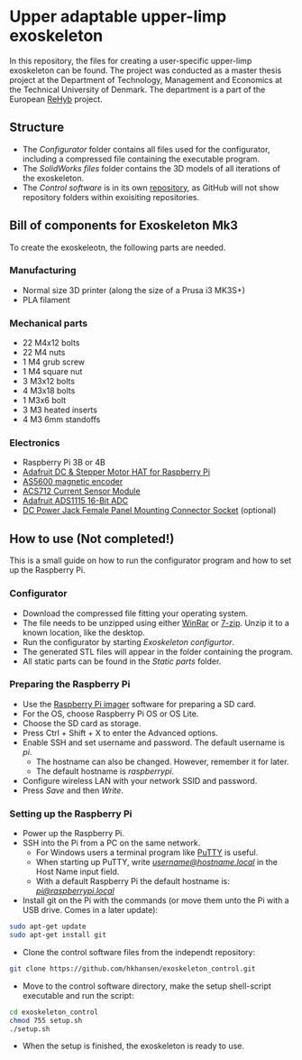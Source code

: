 # Upper adaptable upper-limp exoskeleton
In this repository, the files for creating a user-specific upper-limp exoskeleton can be found. The project was conducted as a master thesis project at the Department of Technology, Management and Economics at the Technical University of Denmark. The department is a part of the European [ReHyb](https://rehyb.eu/) project.
## Structure
- The *Configurator* folder contains all files used for the configurator, including a compressed file containing the executable program.
- The *SolidWorks files* folder contains the 3D models of all iterations of the exoskeleton.
- The *Control software* is in its own [repository](https://github.com/hkhansen/exoskeleton_control), as GitHub will not show repository folders within exoisiting repositories.


## Bill of components for Exoskeleton Mk3
To create the exoskeleotn, the following parts are needed.
### Manufacturing
- Normal size 3D printer (along the size of a Prusa i3 MK3S+)
- PLA filament
### Mechanical parts
- 22 M4x12 bolts
- 22 M4 nuts
- 1 M4 grub screw
- 1 M4 square nut
- 3 M3x12 bolts
- 4 M3x18 bolts
- 1 M3x6 bolt
- 3 M3 heated inserts
- 4 M3 6mm standoffs
### Electronics
- Raspberry Pi 3B or 4B
- [Adafruit DC & Stepper Motor HAT for Raspberry Pi](https://www.adafruit.com/product/2348)
- [AS5600 magnetic encoder](https://www.amazon.com/Magnetic-Encoder-Induction-Measurement-Precision/dp/B094F8H591?th=1)
- [ACS712 Current Sensor Module](https://www.amazon.com/NOYITO-ACS712-Current-Sensor-Detector/dp/B07D1W7GJJ/ref=sxin_15_ac_d_bv?ac_md=0-0-QnVkZ2V0IFBpY2s%3D-ac_d_bv_bv_bv&content-id=amzn1.sym.8f2bf95d-b9c2-4e6d-96a9-5fdf77a1951d%3Aamzn1.sym.8f2bf95d-b9c2-4e6d-96a9-5fdf77a1951d&crid=MZVO4L01JDNQ&cv_ct_cx=ACS712&keywords=ACS712&pd_rd_i=B07D1W7GJJ&pd_rd_r=7b714947-ff71-45f9-a34f-4d3698aa58d0&pd_rd_w=HtPKe&pd_rd_wg=SF9qO&pf_rd_p=8f2bf95d-b9c2-4e6d-96a9-5fdf77a1951d&pf_rd_r=0ZTBXDSWPY3ZQH3MBZ8D&qid=1675072088&sprefix=acs712%2Caps%2C144&sr=1-1-270ce31b-afa8-499f-878b-3bb461a9a5a6&th=1)
- [Adafruit ADS1115 16-Bit ADC](https://www.adafruit.com/product/1085)
- [DC Power Jack Female Panel Mounting Connector Socket](https://www.amazon.com/URBEST-x5-5mm-Female-Mounting-Connector/dp/B01M1D5GIP/ref=sr_1_10?keywords=dc+power+jack&qid=1675072249&sr=8-10) (optional)
## How to use (Not completed!)
This is a small guide on how to run the configurator program and how to set up the Raspberry Pi.
### Configurator
- Download the compressed file fitting your operating system.
- The file needs to be unzipped using either [WinRar](https://www.win-rar.com/start.html?&L=0) or [7-zip](https://www.7-zip.org/). Unzip it to a known location, like the desktop.
- Run the configurator by starting *Exoskeleton configurtor*.
- The generated STL files will appear in the folder containing the program.
- All static parts can be found in the *Static parts* folder.
### Preparing the Raspberry Pi
- Use the [Raspberry Pi imager](https://www.raspberrypi.com/software/) software for preparing a SD card.
- For the OS, choose Raspberry Pi OS or OS Lite.
- Choose the SD card as storage.
- Press Ctrl + Shift + X to enter the Advanced options.
- Enable SSH and set username and password. The default username is *pi*.
  - The hostname can also be changed. However, remember it for later.
  - The default hostname is *raspberrypi*.
- Configure wireless LAN with your network SSID and password.
- Press *Save* and then *Write*.
### Setting up the Raspberry Pi
- Power up the Raspberry Pi.
- SSH into the Pi from a PC on the same network.
  - For Windows users a terminal program like [PuTTY](https://www.putty.org/) is useful.
  - When starting up PuTTY, write *username@hostname.local* in the Host Name input field.
  - With a default Raspberry Pi the default hostname is: *pi@raspberrypi.local*
- Install git on the Pi with the commands (or move them unto the Pi with a USB drive. Comes in a later update):
```sh
sudo apt-get update
sudo apt-get install git
```
- Clone the control software files from the independt repository:
```sh
git clone https://github.com/hkhansen/exoskeleton_control.git
```
- Move to the control software directory, make the setup shell-script executable and run the script:
```sh
cd exoskeleton_control
chmod 755 setup.sh
./setup.sh
```
- When the setup is finished, the exoskeleton is ready to use. 

